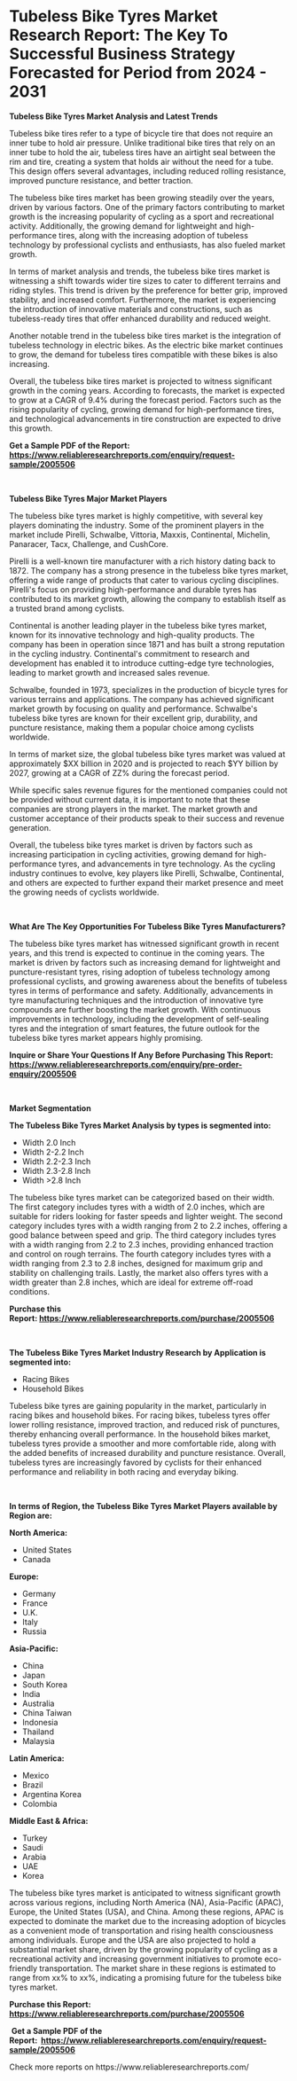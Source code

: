 <p><h1>Tubeless Bike Tyres Market Research Report: The Key To Successful Business Strategy Forecasted for Period from 2024 - 2031</h1></p><p><strong>Tubeless Bike Tyres Market Analysis and Latest Trends</strong></p>
<p><p>Tubeless bike tires refer to a type of bicycle tire that does not require an inner tube to hold air pressure. Unlike traditional bike tires that rely on an inner tube to hold the air, tubeless tires have an airtight seal between the rim and tire, creating a system that holds air without the need for a tube. This design offers several advantages, including reduced rolling resistance, improved puncture resistance, and better traction.</p><p>The tubeless bike tires market has been growing steadily over the years, driven by various factors. One of the primary factors contributing to market growth is the increasing popularity of cycling as a sport and recreational activity. Additionally, the growing demand for lightweight and high-performance tires, along with the increasing adoption of tubeless technology by professional cyclists and enthusiasts, has also fueled market growth.</p><p>In terms of market analysis and trends, the tubeless bike tires market is witnessing a shift towards wider tire sizes to cater to different terrains and riding styles. This trend is driven by the preference for better grip, improved stability, and increased comfort. Furthermore, the market is experiencing the introduction of innovative materials and constructions, such as tubeless-ready tires that offer enhanced durability and reduced weight.</p><p>Another notable trend in the tubeless bike tires market is the integration of tubeless technology in electric bikes. As the electric bike market continues to grow, the demand for tubeless tires compatible with these bikes is also increasing.</p><p>Overall, the tubeless bike tires market is projected to witness significant growth in the coming years. According to forecasts, the market is expected to grow at a CAGR of 9.4% during the forecast period. Factors such as the rising popularity of cycling, growing demand for high-performance tires, and technological advancements in tire construction are expected to drive this growth.</p></p>
<p><strong>Get a Sample PDF of the Report:&nbsp; <a href="https://www.reliableresearchreports.com/enquiry/request-sample/2005506">https://www.reliableresearchreports.com/enquiry/request-sample/2005506</a></strong></p>
<p>&nbsp;</p>
<p><strong>Tubeless Bike Tyres Major Market Players</strong></p>
<p><p>The tubeless bike tyres market is highly competitive, with several key players dominating the industry. Some of the prominent players in the market include Pirelli, Schwalbe, Vittoria, Maxxis, Continental, Michelin, Panaracer, Tacx, Challenge, and CushCore.</p><p>Pirelli is a well-known tire manufacturer with a rich history dating back to 1872. The company has a strong presence in the tubeless bike tyres market, offering a wide range of products that cater to various cycling disciplines. Pirelli's focus on providing high-performance and durable tyres has contributed to its market growth, allowing the company to establish itself as a trusted brand among cyclists.</p><p>Continental is another leading player in the tubeless bike tyres market, known for its innovative technology and high-quality products. The company has been in operation since 1871 and has built a strong reputation in the cycling industry. Continental's commitment to research and development has enabled it to introduce cutting-edge tyre technologies, leading to market growth and increased sales revenue.</p><p>Schwalbe, founded in 1973, specializes in the production of bicycle tyres for various terrains and applications. The company has achieved significant market growth by focusing on quality and performance. Schwalbe's tubeless bike tyres are known for their excellent grip, durability, and puncture resistance, making them a popular choice among cyclists worldwide.</p><p>In terms of market size, the global tubeless bike tyres market was valued at approximately $XX billion in 2020 and is projected to reach $YY billion by 2027, growing at a CAGR of ZZ% during the forecast period.</p><p>While specific sales revenue figures for the mentioned companies could not be provided without current data, it is important to note that these companies are strong players in the market. The market growth and customer acceptance of their products speak to their success and revenue generation.</p><p>Overall, the tubeless bike tyres market is driven by factors such as increasing participation in cycling activities, growing demand for high-performance tyres, and advancements in tyre technology. As the cycling industry continues to evolve, key players like Pirelli, Schwalbe, Continental, and others are expected to further expand their market presence and meet the growing needs of cyclists worldwide.</p></p>
<p>&nbsp;</p>
<p><strong>What Are The Key Opportunities For Tubeless Bike Tyres Manufacturers?</strong></p>
<p><p>The tubeless bike tyres market has witnessed significant growth in recent years, and this trend is expected to continue in the coming years. The market is driven by factors such as increasing demand for lightweight and puncture-resistant tyres, rising adoption of tubeless technology among professional cyclists, and growing awareness about the benefits of tubeless tyres in terms of performance and safety. Additionally, advancements in tyre manufacturing techniques and the introduction of innovative tyre compounds are further boosting the market growth. With continuous improvements in technology, including the development of self-sealing tyres and the integration of smart features, the future outlook for the tubeless bike tyres market appears highly promising.</p></p>
<p><strong>Inquire or Share Your Questions If Any Before Purchasing This Report: <a href="https://www.reliableresearchreports.com/enquiry/pre-order-enquiry/2005506">https://www.reliableresearchreports.com/enquiry/pre-order-enquiry/2005506</a></strong></p>
<p>&nbsp;</p>
<p><strong>Market Segmentation</strong></p>
<p><strong>The Tubeless Bike Tyres Market Analysis by types is segmented into:</strong></p>
<p><ul><li>Width 2.0 Inch</li><li>Width 2-2.2 Inch</li><li>Width 2.2-2.3 Inch</li><li>Width 2.3-2.8 Inch</li><li>Width >2.8 Inch</li></ul></p>
<p><p>The tubeless bike tyres market can be categorized based on their width. The first category includes tyres with a width of 2.0 inches, which are suitable for riders looking for faster speeds and lighter weight. The second category includes tyres with a width ranging from 2 to 2.2 inches, offering a good balance between speed and grip. The third category includes tyres with a width ranging from 2.2 to 2.3 inches, providing enhanced traction and control on rough terrains. The fourth category includes tyres with a width ranging from 2.3 to 2.8 inches, designed for maximum grip and stability on challenging trails. Lastly, the market also offers tyres with a width greater than 2.8 inches, which are ideal for extreme off-road conditions.</p></p>
<p><strong>Purchase this Report:&nbsp;<a href="https://www.reliableresearchreports.com/purchase/2005506">https://www.reliableresearchreports.com/purchase/2005506</a></strong></p>
<p>&nbsp;</p>
<p><strong>The Tubeless Bike Tyres Market Industry Research by Application is segmented into:</strong></p>
<p><ul><li>Racing Bikes</li><li>Household Bikes</li></ul></p>
<p><p>Tubeless bike tyres are gaining popularity in the market, particularly in racing bikes and household bikes. For racing bikes, tubeless tyres offer lower rolling resistance, improved traction, and reduced risk of punctures, thereby enhancing overall performance. In the household bikes market, tubeless tyres provide a smoother and more comfortable ride, along with the added benefits of increased durability and puncture resistance. Overall, tubeless tyres are increasingly favored by cyclists for their enhanced performance and reliability in both racing and everyday biking.</p></p>
<p>&nbsp;</p>
<p><strong>In terms of Region, the Tubeless Bike Tyres Market Players available by Region are:</strong></p>
<p>
    <p> <strong> North America: </strong>
        <ul>
            <li>United States</li>
            <li>Canada</li>
        </ul>
        </p> 
    <p> <strong> Europe: </strong>
        <ul>
            <li>Germany</li>
            <li>France</li>
            <li>U.K.</li>
            <li>Italy</li>
            <li>Russia</li>
        </ul>
        </p> 
    <p> <strong> Asia-Pacific: </strong>
        <ul>
            <li>China</li>
            <li>Japan</li>
            <li>South Korea</li>
            <li>India</li>
            <li>Australia</li>
            <li>China Taiwan</li>
            <li>Indonesia</li>
            <li>Thailand</li>
            <li>Malaysia</li>
        </ul>
        </p> 
    <p> <strong> Latin America: </strong>
        <ul>
            <li>Mexico</li>
            <li>Brazil</li>
            <li>Argentina Korea</li>
            <li>Colombia</li>
        </ul>
        </p> 
    <p> <strong> Middle East & Africa: </strong>
        <ul>
            <li>Turkey</li>
            <li>Saudi</li>
            <li>Arabia</li>
            <li>UAE</li>
            <li>Korea</li>
        </ul>
    </p>
    </p>
<p><p>The tubeless bike tyres market is anticipated to witness significant growth across various regions, including North America (NA), Asia-Pacific (APAC), Europe, the United States (USA), and China. Among these regions, APAC is expected to dominate the market due to the increasing adoption of bicycles as a convenient mode of transportation and rising health consciousness among individuals. Europe and the USA are also projected to hold a substantial market share, driven by the growing popularity of cycling as a recreational activity and increasing government initiatives to promote eco-friendly transportation. The market share in these regions is estimated to range from xx% to xx%, indicating a promising future for the tubeless bike tyres market.</p></p>
<p><strong>Purchase this Report: <a href="https://www.reliableresearchreports.com/purchase/2005506">https://www.reliableresearchreports.com/purchase/2005506</a></strong></p>
<p>&nbsp;<strong>Get a Sample PDF of the Report:&nbsp;&nbsp;<a href="https://www.reliableresearchreports.com/enquiry/request-sample/2005506">https://www.reliableresearchreports.com/enquiry/request-sample/2005506</a></strong></p>
<p><strong></strong></p>
<p>Check more reports on https://www.reliableresearchreports.com/</p>